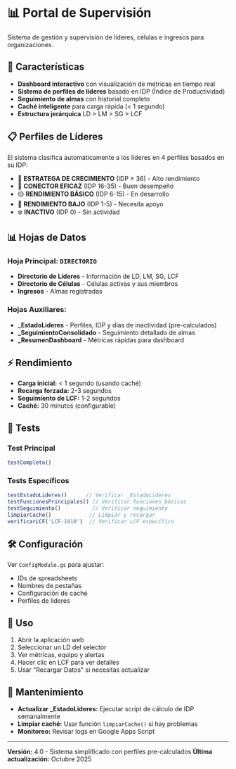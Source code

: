 # 📊 Portal de Supervisión

Sistema de gestión y supervisión de líderes, células e ingresos para organizaciones.

## 🚀 Características

- **Dashboard interactivo** con visualización de métricas en tiempo real
- **Sistema de perfiles de líderes** basado en IDP (Índice de Productividad)
- **Seguimiento de almas** con historial completo
- **Caché inteligente** para carga rápida (< 1 segundo)
- **Estructura jerárquica** LD > LM > SG > LCF

## 📋 Perfiles de Líderes

El sistema clasifica automáticamente a los líderes en 4 perfiles basados en su IDP:

- 🚀 **ESTRATEGA DE CRECIMIENTO** (IDP ≥ 36) - Alto rendimiento
- 🎯 **CONECTOR EFICAZ** (IDP 16-35) - Buen desempeño
- 🟡 **RENDIMIENTO BÁSICO** (IDP 6-15) - En desarrollo
- 🔴 **RENDIMIENTO BAJO** (IDP 1-5) - Necesita apoyo
- ❄️ **INACTIVO** (IDP 0) - Sin actividad

## 📊 Hojas de Datos

### Hoja Principal: `DIRECTORIO`
- **Directorio de Líderes** - Información de LD, LM, SG, LCF
- **Directorio de Células** - Células activas y sus miembros
- **Ingresos** - Almas registradas

### Hojas Auxiliares:
- **_EstadoLideres** - Perfiles, IDP y días de inactividad (pre-calculados)
- **_SeguimientoConsolidado** - Seguimiento detallado de almas
- **_ResumenDashboard** - Métricas rápidas para dashboard

## ⚡ Rendimiento

- **Carga inicial:** < 1 segundo (usando caché)
- **Recarga forzada:** 2-3 segundos
- **Seguimiento de LCF:** 1-2 segundos
- **Caché:** 30 minutos (configurable)

## 🧪 Tests

### Test Principal
```javascript
testCompleto()
```

### Tests Específicos
```javascript
testEstadoLideres()      // Verificar _EstadoLideres
testFuncionesPrincipales() // Verificar funciones básicas
testSeguimiento()          // Verificar seguimiento
limpiarCache()            // Limpiar y recargar
verificarLCF('LCF-1010')  // Verificar LCF específico
```

## 🛠️ Configuración

Ver `ConfigModule.gs` para ajustar:
- IDs de spreadsheets
- Nombres de pestañas
- Configuración de caché
- Perfiles de líderes

## 📖 Uso

1. Abrir la aplicación web
2. Seleccionar un LD del selector
3. Ver métricas, equipo y alertas
4. Hacer clic en LCF para ver detalles
5. Usar "Recargar Datos" si necesitas actualizar

## 🔧 Mantenimiento

- **Actualizar _EstadoLideres:** Ejecutar script de cálculo de IDP semanalmente
- **Limpiar caché:** Usar función `limpiarCache()` si hay problemas
- **Monitoreo:** Revisar logs en Google Apps Script

---

**Versión:** 4.0 - Sistema simplificado con perfiles pre-calculados
**Última actualización:** Octubre 2025
